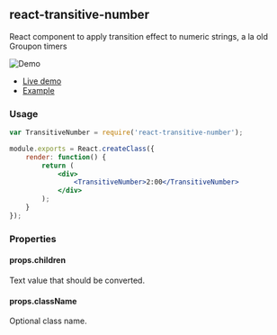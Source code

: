 ## react-transitive-number

React component to apply transition effect to numeric strings, a la old Groupon timers

![Demo](http://i.imgur.com/OJGsoig.gif)

- [Live demo](http://lapple.github.io/react-transitive-number/)
- [Example](https://github.com/Lapple/react-transitive-number/blob/master/example/index.js)

### Usage

```jsx
var TransitiveNumber = require('react-transitive-number');

module.exports = React.createClass({
    render: function() {
        return (
            <div>
                <TransitiveNumber>2:00</TransitiveNumber>
            </div>
        );
    }
});
```

### Properties

#### props.children

Text value that should be converted.

#### props.className

Optional class name.
